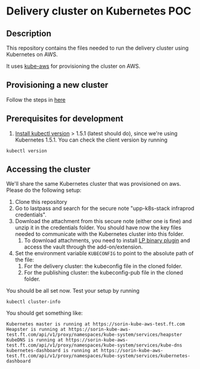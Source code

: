# Delivery cluster on Kubernetes POC


## Description
This repository contains the files needed to run the delivery cluster
using Kubernetes on AWS.

It uses [kube-aws](https://coreos.com/kubernetes/docs/latest/kubernetes-on-aws.html) for provisioning the cluster on AWS.
##  Provisioning a new cluster
Follow the steps in [here](https://docs.google.com/document/d/1TTih1gcj-Vsqjp1aCAzsP4lpt6ivR8jDIXaZtBxNaUU/edit?pli=1#heading=h.idonu4gksr10) 

## Prerequisites for development
1. [Install kubectl version](https://kubernetes.io/docs/user-guide/prereqs/) > 1.5.1 (latest should do), since we're using Kubernetes 1.5.1. 
You can check the client version by running 
```
kubectl version
```

## Accessing the cluster
We'll share the same Kubernetes cluster that was provisioned on aws. Please do the following setup:

1. Clone this repository
1. Go to lastpass and search for the secure note "upp-k8s-stack infraprod credentials". 
1. Download the attachment from this secure note (either one is fine) and unzip it in the credentials folder. You should have now the key files needed to communicate with the Kubernetes cluster into this folder.
    1. To download attachments, you need to install [LP binary plugin](https://lastpass.com/support.php?cmd=showfaq&id=3206) and access the vault through the add-on/extension.
1. Set the environment variable `KUBECONFIG` to point to the absolute path of the file:
    1. For the delivery cluster: the kubeconfig file in the cloned folder. 
    1. For the publishing cluster: the kubeconfig-pub file in the cloned folder.

You should be all set now. Test your setup by running
```
kubectl cluster-info
```
You should get something like:
```
Kubernetes master is running at https://sorin-kube-aws-test.ft.com
Heapster is running at https://sorin-kube-aws-test.ft.com/api/v1/proxy/namespaces/kube-system/services/heapster
KubeDNS is running at https://sorin-kube-aws-test.ft.com/api/v1/proxy/namespaces/kube-system/services/kube-dns
kubernetes-dashboard is running at https://sorin-kube-aws-test.ft.com/api/v1/proxy/namespaces/kube-system/services/kubernetes-dashboard
```

